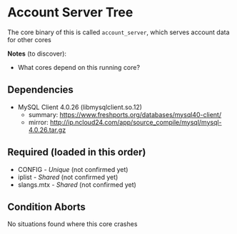 # Account Server Tree
The core binary of this is called `account_server`, which
serves account data for other cores


**Notes** (to discover):
 - What cores depend on this running core?


## Dependencies
 - MySQL Client 4.0.26 (libmysqlclient.so.12)
   - summary: https://www.freshports.org/databases/mysql40-client/
   - mirror: http://ip.ncloud24.com/app/source_compile/mysql/mysql-4.0.26.tar.gz


## Required (loaded in this order)
 - CONFIG - _Unique_ (not confirmed yet)
 - iplist - _Shared_ (not confirmed yet)
 - slangs.mtx - _Shared_ (not confirmed yet)



## Condition Aborts
No situations found where this core crashes
